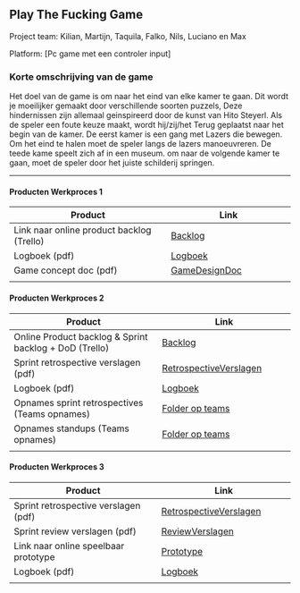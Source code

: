 ## Play The Fucking Game
Project team: Kilian, Martijn, Taquila, Falko, Nils, Luciano en Max

Platform:
[Pc game met een controler input]

### Korte omschrijving van de game
Het doel van de game is om naar het eind van elke kamer te gaan. Dit wordt je moeilijker gemaakt door verschillende soorten puzzels, Deze hindernissen zijn allemaal  geinspireerd door de kunst van Hito Steyerl. Als de speler een foute keuze maakt, wordt hij/zij/het Terug geplaatst naar het begin van de kamer. De eerst kamer is een gang met Lazers die bewegen. Om het eind te halen moet de speler langs de lazers manoeuvreren. De teede kame speelt zich af in een museum. om naar de volgende kamer te gaan, moet de speler door het juiste schilderij springen.


---
#### Producten Werkproces 1
| Product  | Link |
| ------ |  ------ |
| Link naar online product backlog (Trello) | [Backlog]
| Logboek (pdf)                             | [Logboek]
| Game concept doc (pdf)                    | [GameDesignDoc]
|<img width=500/>|<img width=300/>|
   
#### Producten Werkproces 2
| Product  | Link |
| ------ |  ------ |
| Online Product backlog & Sprint backlog + DoD (Trello)    | [Backlog]
| Sprint retrospective verslagen (pdf)                      | [RetrospectiveVerslagen]
| Logboek (pdf)                                             | [Logboek]
| Opnames sprint retrospectives (Teams opnames)             | [Folder op teams]
| Opnames standups (Teams opnames)                          | [Folder op teams]
|<img width=500/>|<img width=300/>|
   
#### Producten Werkproces 3
| Product  | Link |
| ------ |  ------ |
| Sprint retrospective verslagen (pdf)  | [RetrospectiveVerslagen]
| Sprint review verslagen (pdf)         | [ReviewVerslagen]
| Link naar online speelbaar prototype  | [Prototype]
| Logboek (pdf)                         | [Logboek]
|<img width=500/>|<img width=300/>|

   [Backlog]: <https://trello.com/b/UXHLk2JY/bo-muse>
   [Logboek]: <https://docs.google.com/document/d/1TXshmsj8IZxkjJISQ8iItIH_XXSon1xZ3O75cm8WhCE/edit?usp=sharing>
   [GameDesignDoc]: <https://docs.google.com/presentation/d/1M2NzM_457_98-bUdjl0vzTLv7FJVTAuiGiZV9XCN3hc/edit#slide=id.p>
   [RetrospectiveVerslagen]: <https://github.com/BerendWeij/agp_inlever_template/blob/master/producten/RetrospectiveVerslagen.pdf>
   [ReviewVerslagen]: <https://github.com/BerendWeij/agp_inlever_template/blob/master/producten/ReviewVerslagen.pdf>
   [Prototype]: <https://www.mijnmytheprototype.nl>
   [Folder op teams]: <https://www.linknaarmijnfolderopteams.nl>
   
